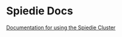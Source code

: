 # Spiedie Docs
[Documentation for using the Spiedie Cluster](https://binghamtonuniversity.github.io/SpiedieDocs/)
